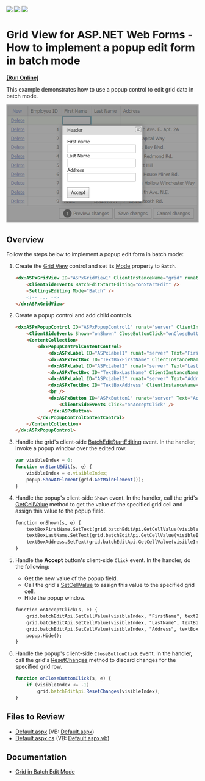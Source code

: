 <!-- default badges list -->
![](https://img.shields.io/endpoint?url=https://codecentral.devexpress.com/api/v1/VersionRange/128534583/15.1.5%2B)
[![](https://img.shields.io/badge/Open_in_DevExpress_Support_Center-FF7200?style=flat-square&logo=DevExpress&logoColor=white)](https://supportcenter.devexpress.com/ticket/details/T286169)
[![](https://img.shields.io/badge/📖_How_to_use_DevExpress_Examples-e9f6fc?style=flat-square)](https://docs.devexpress.com/GeneralInformation/403183)
<!-- default badges end -->
# Grid View for ASP.NET Web Forms - How to implement a popup edit form in batch mode
<!-- run online -->
**[[Run Online]](https://codecentral.devexpress.com/t286169/)**
<!-- run online end -->

This example demonstrates how to use a popup control to edit grid data in batch mode.

![Popup Edit Form](popupEditForm.png)

## Overview

Follow the steps below to implement a popup edit form in batch mode:

1. Create the [Grid View](https://docs.devexpress.com/AspNet/DevExpress.Web.ASPxGridView) control and set its [Mode](https://docs.devexpress.com/AspNet/DevExpress.Web.ASPxGridViewEditingSettings.Mode) property to `Batch`.

    ```aspx
    <dx:ASPxGridView ID="ASPxGridView1" ClientInstanceName="grid" runat="server" ... >
        <ClientSideEvents BatchEditStartEditing="onStartEdit" />
        <SettingsEditing Mode="Batch" />
        <!-- ... -->
    </dx:ASPxGridView>
    ```

2. Create a popup control and add child controls.

    ```aspx
    <dx:ASPxPopupControl ID="ASPxPopupControl1" runat="server" ClientInstanceName="popup" ... >
        <ClientSideEvents Shown="onShown" CloseButtonClick="onCloseButtonClick" />
        <ContentCollection>
            <dx:PopupControlContentControl>
                <dx:ASPxLabel ID="ASPxLabel1" runat="server" Text="First name" />
                <dx:ASPxTextBox ID="TextBoxFirstName" ClientInstanceName="textBoxFirstName" runat="server" />
                <dx:ASPxLabel ID="ASPxLabel2" runat="server" Text="Last Name" />
                <dx:ASPxTextBox ID="TextBoxLastName" ClientInstanceName="textBoxLastName" runat="server" />
                <dx:ASPxLabel ID="ASPxLabel3" runat="server" Text="Address" />
                <dx:ASPxTextBox ID="TextBoxAddress" ClientInstanceName="textBoxAddress" runat="server" />
                <br />
                <dx:ASPxButton ID="ASPxButton1" runat="server" Text="Accept" AutoPostBack="false">
                    <ClientSideEvents Click="onAcceptClick" />
                </dx:ASPxButton>
            </dx:PopupControlContentControl>
        </ContentCollection>
    </dx:ASPxPopupControl>
    ```

3. Handle the grid's client-side [BatchEditStartEditing](https://docs.devexpress.com/AspNet/js-ASPxClientGridView.BatchEditStartEditing) event. In the handler, invoke a popup window over the edited row.

    ```js
    var visibleIndex = 0;
    function onStartEdit(s, e) {
        visibleIndex = e.visibleIndex;
        popup.ShowAtElement(grid.GetMainElement());
    }
    ```

4. Handle the popup's client-side `Shown` event. In the handler, call the grid's [GetCellValue](https://docs.devexpress.com/AspNet/js-ASPxClientGridViewBatchEditApi.GetCellValue(visibleIndex-columnFieldNameOrId)) method to get the value of the specified grid cell and assign this value to the popup field.

    ```aspx
    function onShown(s, e) {
        textBoxFirstName.SetText(grid.batchEditApi.GetCellValue(visibleIndex, "FirstName"));
        textBoxLastName.SetText(grid.batchEditApi.GetCellValue(visibleIndex, "LastName"));
        textBoxAddress.SetText(grid.batchEditApi.GetCellValue(visibleIndex, "Address"));
    }
    ```

5. Handle the **Accept** button's client-side `Click` event. In the handler, do the following:

   * Get the new value of the popup field.
   * Call the grid's [SetCellValue](https://docs.devexpress.com/AspNet/js-ASPxClientGridViewBatchEditApi.SetCellValue(visibleIndex-columnFieldNameOrId-value)) to assign this value to the specified grid cell.
   * Hide the popup window.

    ```aspx
    function onAcceptClick(s, e) {
        grid.batchEditApi.SetCellValue(visibleIndex, "FirstName", textBoxFirstName.GetText());
        grid.batchEditApi.SetCellValue(visibleIndex, "LastName", textBoxLastName.GetText());
        grid.batchEditApi.SetCellValue(visibleIndex, "Address", textBoxAddress.GetText());
        popup.Hide();
    }
    ```

6. Handle the popup's client-side `CloseButtonClick` event. In the handler, call the grid's [ResetChanges](https://docs.devexpress.com/AspNet/js-ASPxClientGridViewBatchEditApi.ResetChanges(visibleIndex)) method to discard changes for the specified grid row.

    ```js
    function onCloseButtonClick(s, e) {
        if (visibleIndex <= -1)
            grid.batchEditApi.ResetChanges(visibleIndex);
    }
    ```

## Files to Review

* [Default.aspx](./CS/Default.aspx) (VB: [Default.aspx](./VB/Default.aspx))
* [Default.aspx.cs](./CS/Default.aspx.cs) (VB: [Default.aspx.vb](./VB/Default.aspx.vb))

## Documentation

* [Grid in Batch Edit Mode](https://docs.devexpress.com/AspNet/16443/components/grid-view/concepts/edit-data/batch-edit-mode)
